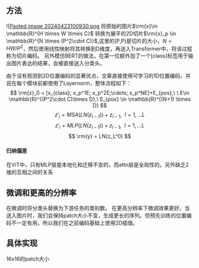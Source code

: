 ## 方法
![[Pasted image 20240423100930.png](./attach/Pasted%20image%2020240423100930.png)
将原始的图片$\rm{x}\in \mathbb{R}^{H \times W \times C}$ 转换为展平的2D切片$\rm{x}_p \in \mathbb{R}^{N \times (P^2\cdot C)}$,这里的(P,P)是切片的大小，$N = HW / P^2$，然后使用线性映射将其转换到D维度，再送入Transformer中，将该过程称为切片编码。
另外模仿BERT的做法，在第一位额外加了一个\[class]标签用于输出图片表达的结果，会被直接送入分类头。

由于没有观测到2D位置编码的显著优点，文章直接使用可学习的1D位置编码，并且在每个模块前都使用了Layernorm，整体流程如下：
$$
\rm{z}_0 = [x_{class}; x_p^1E; x_p^2E;\cdots; x_p^NE]+E_{pos},\ \ E\in \mathbb{R}^{(P^2\cdot C)\times D},\ E_{pos} \in \mathbb{R}^{(N+1) \times D}
$$
$$
z'_l = MSA(LN(z_{l-1}))+z_{l-1}, \ \ l= 1,\dots L
$$
$$
z'_l = MLP(LN(z_{l-1}))+z_{l-1}, \ \ l= 1,\dots L
$$
$$
\rm{y} = LN(z_L^0)
$$
#### 归纳偏差
在ViT中，只有MLP层是本地化和迁移不变的，而attn层是全局性的。另外缺乏2维的互相之间的关系

## 微调和更高的分辨率
在微调时将分类头替换为下游任务的类别数。
在更高分辨率下微调效果更好。当送入图片时，我们会保持patch大小不变，生成更长的序列。但预先训练的位置编码不一定有用，所以我们在之前编码基础上使用2D插值。

## 具体实现
16x16的patch大小